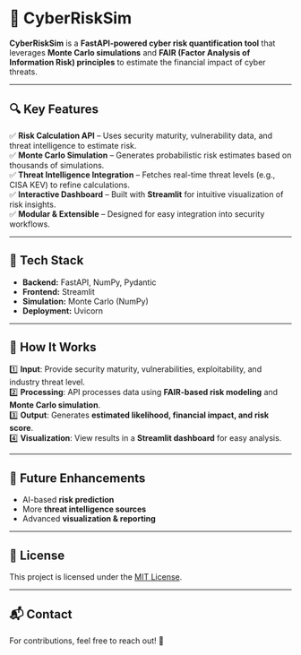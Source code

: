 # 🚀 CyberRiskSim  

**CyberRiskSim** is a **FastAPI-powered cyber risk quantification tool** that leverages **Monte Carlo simulations** and **FAIR (Factor Analysis of Information Risk) principles** to estimate the financial impact of cyber threats.  

---

## 🔍 Key Features  

✅ **Risk Calculation API** – Uses security maturity, vulnerability data, and threat intelligence to estimate risk.  
✅ **Monte Carlo Simulation** – Generates probabilistic risk estimates based on thousands of simulations.  
✅ **Threat Intelligence Integration** – Fetches real-time threat levels (e.g., CISA KEV) to refine calculations.  
✅ **Interactive Dashboard** – Built with **Streamlit** for intuitive visualization of risk insights.  
✅ **Modular & Extensible** – Designed for easy integration into security workflows.  

---

## 🔧 Tech Stack  

- **Backend:** FastAPI, NumPy, Pydantic  
- **Frontend:** Streamlit  
- **Simulation:** Monte Carlo (NumPy)  
- **Deployment:** Uvicorn  

---

## 🚀 How It Works  

1️⃣ **Input**: Provide security maturity, vulnerabilities, exploitability, and industry threat level.  
2️⃣ **Processing**: API processes data using **FAIR-based risk modeling** and **Monte Carlo simulation**.  
3️⃣ **Output**: Generates **estimated likelihood, financial impact, and risk score**.  
4️⃣ **Visualization**: View results in a **Streamlit dashboard** for easy analysis.  

---

## 🔗 Future Enhancements  

- AI-based **risk prediction**  
- More **threat intelligence sources**  
- Advanced **visualization & reporting**  

---

## 📜 License  
This project is licensed under the [MIT License](LICENSE).  

---

## 📬 Contact  
For contributions, feel free to reach out! 🚀  
